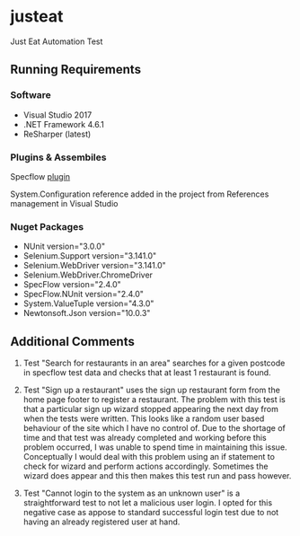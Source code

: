 # justeat
Just Eat Automation Test

## Running Requirements

### Software
* Visual Studio 2017
* .NET Framework 4.6.1
* ReSharper (latest)

### Plugins & Assembiles
Specflow [plugin](https://marketplace.visualstudio.com/items?itemName=TechTalkSpecFlowTeam.SpecFlowforVisualStudio2017)

System.Configuration reference added in the project from References management in Visual Studio

### Nuget Packages
* NUnit version="3.0.0"
* Selenium.Support version="3.141.0"
* Selenium.WebDriver version="3.141.0" 
* Selenium.WebDriver.ChromeDriver
* SpecFlow version="2.4.0"
* SpecFlow.NUnit version="2.4.0" 
* System.ValueTuple version="4.3.0"
* Newtonsoft.Json version="10.0.3"

## Additional Comments
1) Test "Search for restaurants in an area" searches for a given postcode in specflow test data and checks that at least 1 restaurant is found.

2) Test "Sign up a restaurant" uses the sign up restaurant form from the home page footer to register a restaurant. The problem with this test is that a particular
sign up wizard stopped appearing the next day from when the tests were written. This looks like a random user based behaviour of the site which I have no control of. 
Due to the shortage of time and that test was already completed and working before this problem occurred, I was unable to spend time in maintaining this issue. Conceptually
I would deal with this problem using an if statement to check for wizard and perform actions accordingly. 
Sometimes the wizard does appear and this then makes this test run and pass however.

3) Test "Cannot login to the system as an unknown user" is a straightforward test to not let a malicious user login. I opted for this negative case as appose to standard successful login
test due to not having an already registered user at hand.
